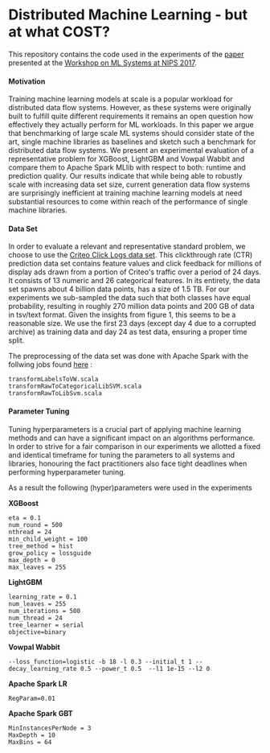# Distributed Machine Learning - but at what COST?

This repository contains the code used in the experiments of the [paper](http://learningsys.org/nips17/assets/papers/paper_21.pdf) presented at the [Workshop on ML Systems
at NIPS 2017](http://learningsys.org/nips17/). 


#### Motivation

Training machine learning models at scale is a popular workload for distributed
data flow systems. However, as these systems were originally built to fulfill quite
different requirements it remains an open question how effectively they actually
perform for ML workloads. In this paper we argue that benchmarking of large scale
ML systems should consider state of the art, single machine libraries as baselines
and sketch such a benchmark for distributed data flow systems.
We present an experimental evaluation of a representative problem for XGBoost,
LightGBM and Vowpal Wabbit and compare them to Apache Spark MLlib with
respect to both: runtime and prediction quality. Our results indicate that while being
able to robustly scale with increasing data set size, current generation data flow
systems are surprisingly inefficient at training machine learning models at need
substantial resources to come within reach of the performance of single machine
libraries.

#### Data Set 

In order to evaluate a relevant and representative standard problem, we choose to use the
[Criteo Click Logs  data set](http://labs.criteo.com/2014/02/kaggle-display-advertising-challenge-dataset/). This clickthrough rate (CTR) prediction data set contains feature values
and click feedback for millions of display ads drawn from a portion of Criteo's traffic over a period
of 24 days. It consists of 13 numeric and 26 categorical features. In its entirety, the data set spawns
about 4 billion data points, has a size of 1.5 TB. For our experiments we sub-sampled the data such
that both classes have equal probability, resulting in roughly 270 million data points and 200 GB of
data in tsv/text format. Given the insights from figure 1, this seems to be a reasonable size. We use
the first 23 days (except day 4 due to a corrupted archive) as training data and day 24 as test data,
ensuring a proper time split.

The preprocessing of the data set was done with Apache Spark with the follwing jobs found [here](https://github.com/bodenc/dist-ml-cost/tree/master/Spark/ml-benchmark/ml-benchmark-spark-jobs/src/main/scala/de/tuberlin/dima/mlbench/spark) :

```
transformLabelsToVW.scala
transformRawToCategoricalLibSVM.scala
transformRawToLibSvm.scala
```

#### Parameter Tuning

Tuning hyperparameters is a crucial part of applying machine learning methods and can have a significant
impact on an algorithms performance. In order to strive for a fair comparison in our experiments
we allotted a fixed and identical timeframe for tuning the parameters to all systems and libraries,
honouring the fact practitioners also face tight deadlines when performing hyperparameter tuning.

As a result the following (hyper)parameters were used in the experiments

**XGBoost** 

```
eta = 0.1
num_round = 500
nthread = 24
min_child_weight = 100
tree_method = hist
grow_policy = lossguide
max_depth = 0
max_leaves = 255
```

**LightGBM**
```
learning_rate = 0.1
num_leaves = 255
num_iterations = 500
num_thread = 24
tree_learner = serial
objective=binary 
```


**Vowpal Wabbit**
```
--loss_function=logistic -b 18 -l 0.3 --initial_t 1 --decay_learning_rate 0.5 --power_t 0.5  --l1 1e-15 --l2 0
```

**Apache Spark LR**
```
RegParam=0.01
```

**Apache Spark GBT**
```
MinInstancesPerNode = 3
MaxDepth = 10
MaxBins = 64
```
 
